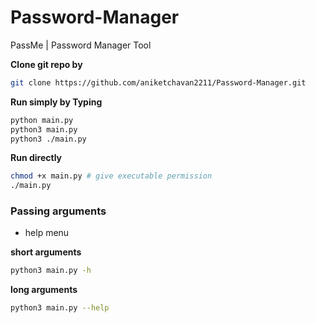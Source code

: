 # Password-Manager
PassMe | Password Manager Tool

**Clone git repo by**

```bash
git clone https://github.com/aniketchavan2211/Password-Manager.git
```

**Run simply by Typing**

```bash
python main.py
python3 main.py
python3 ./main.py
```

**Run directly**
```bash
chmod +x main.py # give executable permission
./main.py
```

### Passing arguments

- help menu

**short arguments**
```bash
python3 main.py -h
```

**long arguments**
```bash
python3 main.py --help
```